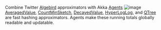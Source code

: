 Combine Twitter [Algebird](https://github.com/twitter/algebird) approximators with Akka [Agents](http://doc.akka.io/docs/akka/2.4/scala/agents.html)
![image](https://github.com/garyaiki/dendrites/blob/master/docs/png/AlgebirdApproximatorsAgentsFlow.png?raw=true)
[AveragedValue](https://github.com/twitter/algebird/blob/develop/algebird-core/src/main/scala/com/twitter/algebird/AveragedValue.scala), [CountMinSketch](https://github.com/twitter/algebird/blob/develop/algebird-core/src/main/scala/com/twitter/algebird/CountMinSketch.scala), [DecayedValue](https://github.com/twitter/algebird/blob/develop/algebird-core/src/main/scala/com/twitter/algebird/DecayedValue.scala), [HyperLogLog](https://github.com/twitter/algebird/blob/develop/algebird-core/src/main/scala/com/twitter/algebird/HyperLogLog.scala), and [QTree](https://github.com/twitter/algebird/blob/develop/algebird-core/src/main/scala/com/twitter/algebird/QTree.scala) are fast hashing approximators. Agents make these running totals globally readable and updatable.